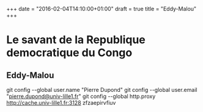 +++
date = "2016-02-04T14:10:00+01:00"
draft = true
title = "Eddy-Malou"
+++
# Le savant de la Republique democratique du Congo
## Eddy-Malou
git config --global user.name "Pierre Dupond"
git config --global user.email "pierre.dupond@univ-lille1.fr"
git config --global http.proxy http://cache.univ-lille1.fr:3128
zfzaepirvfiuv